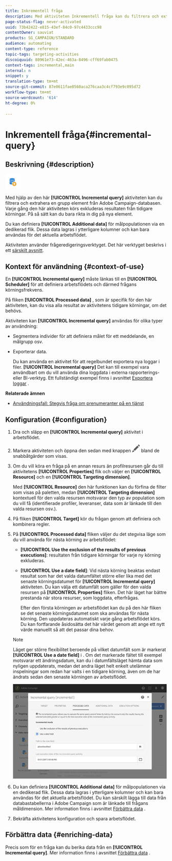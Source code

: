 ```yaml
---
title: Inkrementell fråga
description: Med aktiviteten Inkrementell fråga kan du filtrera och extrahera en ifyllning av element från Adobe Campaign-databasen.
page-status-flag: never-activated
uuid: 73b42422-e815-43ef-84c0-97c4433ccc98
contentOwner: sauviat
products: SG_CAMPAIGN/STANDARD
audience: automating
content-type: reference
topic-tags: targeting-activities
discoiquuid: 80961e73-42ec-463a-8496-cff69fab0475
context-tags: incremental,main
internal: n
snippet: y
translation-type: tm+mt
source-git-commit: 87e0611fae0560aca276caa3c4cf793e9c095d72
workflow-type: tm+mt
source-wordcount: '614'
ht-degree: 0%

---
```



# Inkrementell fråga{#incremental-query}

## Beskrivning {#description}

![](assets/incremental.png)

Med hjälp av den här **[!UICONTROL Incremental query]** aktiviteten kan du filtrera och extrahera en grupp element från Adobe Campaign-databasen. Varje gång den här aktiviteten körs exkluderas resultaten från tidigare körningar. På så sätt kan du bara rikta in dig på nya element.

Du kan definiera **[!UICONTROL Additional data]** för målpopulationen via en dedikerad flik. Dessa data lagras i ytterligare kolumner och kan bara användas för det aktuella arbetsflödet.

Aktiviteten använder frågeredigeringsverktyget. Det här verktyget beskrivs i ett [särskilt avsnitt](../../automating/using/editing-queries.md#about-query-editor).

## Kontext för användning {#context-of-use}

En **[!UICONTROL Incremental query]** måste länkas till en **[!UICONTROL Scheduler]** för att definiera arbetsflödets och därmed frågans körningsfrekvens.

På fliken **[!UICONTROL Processed data]** , som är specifik för den här aktiviteten, kan du visa alla resultat av aktivitetens tidigare körningar, om det behövs.

Aktiviteten kan **[!UICONTROL Incremental query]** användas för olika typer av användning:

* Segmentera individer för att definiera målet för ett meddelande, en målgrupp osv.

* Exporterar data.

   Du kan använda en aktivitet för att regelbundet exportera nya loggar i filer. **[!UICONTROL Incremental query]** Det kan till exempel vara användbart om du vill använda dina loggdata i externa rapporterings- eller BI-verktyg. Ett fullständigt exempel finns i avsnittet [Exportera loggar](../../automating/using/exporting-logs.md) .

**Relaterade ämnen**

* [Användningsfall: Stegvis fråga om prenumeranter på en tjänst](../../automating/using/incremental-query-on-subscribers.md)

## Konfiguration {#configuration}

1. Dra och släpp en **[!UICONTROL Incremental query]** aktivitet i arbetsflödet.
1. Markera aktiviteten och öppna den sedan med knappen ![](assets/edit_darkgrey-24px.png) bland de snabbåtgärder som visas.
1. Om du vill köra en fråga på en annan resurs än profilresursen går du till aktivitetens **[!UICONTROL Properties]** flik och väljer en **[!UICONTROL Resource]** och en **[!UICONTROL Targeting dimension]**.

   Med **[!UICONTROL Resource]** den här funktionen kan du förfina de filter som visas på paletten, medan **[!UICONTROL Targeting dimension]** kontextuell för den valda resursen motsvarar den typ av population som du vill få (identifierade profiler, leveranser, data som är länkade till den valda resursen osv.).

1. På fliken **[!UICONTROL Target]** kör du frågan genom att definiera och kombinera regler.
1. På **[!UICONTROL Processed data]** fliken väljer du det stegvisa läge som du vill använda för nästa körning av arbetsflödet:

   * **[!UICONTROL Use the exclusion of the results of previous executions]**: resultaten från tidigare körningar för varje ny körning exkluderas.
   * **[!UICONTROL Use a date field]**: Vid nästa körning beaktas endast resultat som har det valda datumfältet större eller lika med det senaste körningsdatumet för **[!UICONTROL Incremental query]** aktiviteten. Du kan välja ett datumfält som gäller för den valda resursen på **[!UICONTROL Properties]** fliken. Det här läget har bättre prestanda när stora resurser, som loggdata, efterfrågas.

      Efter den första körningen av arbetsflödet kan du på den här fliken se det senaste körningsdatumet som ska användas för nästa körning. Den uppdateras automatiskt varje gång arbetsflödet körs. Du kan fortfarande åsidosätta det här värdet genom att ange ett nytt värde manuellt så att det passar dina behov.
   >[!NOTE]
   >
   >Läget ger större flexibilitet beroende på vilket datumfält som är markerat **[!UICONTROL Use a date field]** i . Om det markerade fältet till exempel motsvarar ett ändringsdatum, kan du i datumfältsläget hämta data som nyligen uppdaterats, medan det andra läget helt enkelt utelämnar inspelningar som redan har valts i en tidigare körning, även om de har ändrats sedan den senaste körningen av arbetsflödet.

   ![](assets/incremental_query_usedatefield.png)

1. Du kan definiera **[!UICONTROL Additional data]** för målpopulationen via en dedikerad flik. Dessa data lagras i ytterligare kolumner och kan bara användas för det aktuella arbetsflödet. Du kan särskilt lägga till data från databastabellerna i Adobe Campaign som är länkade till frågans måldimension. Mer information finns i avsnittet [Förbättra data](../../automating/using/query.md#enriching-data) .
1. Bekräfta aktivitetens konfiguration och spara arbetsflödet.

## Förbättra data {#enriching-data}

Precis som för en fråga kan du berika data från en **[!UICONTROL Incremental query]**. Mer information finns i avsnittet [Förbättra data](../../automating/using/query.md#enriching-data) .
